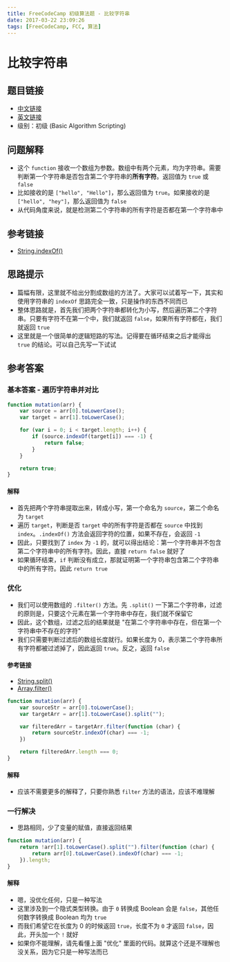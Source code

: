 ```yaml
---
title: FreeCodeCamp 初级算法题 - 比较字符串
date: 2017-03-22 23:09:26
tags: [FreeCodeCamp, FCC, 算法]
---
```

# 比较字符串

## 题目链接
- [中文链接](https://www.freecodecamp.cn/challenges/mutations)
- [英文链接](https://www.freecodecamp.com/challenges/mutations)
- 级别：初级 (Basic Algorithm Scripting)

## 问题解释
- 这个 `function` 接收一个数组为参数。数组中有两个元素，均为字符串。需要判断第一个字符串是否包含第二个字符串的**所有字符**。返回值为 `true` 或 `false`
- 比如接收的是 `["hello", "Hello"]`，那么返回值为 `true`。如果接收的是 `["hello", "hey"]`，那么返回值为 `false`
- 从代码角度来说，就是检测第二个字符串的所有字符是否都在第一个字符串中
<!-- more -->

## 参考链接
- [String.indexOf()](https://developer.mozilla.org/zh-CN/docs/Web/JavaScript/Reference/Global_Objects/String/split)

## 思路提示
- 篇幅有限，这里就不给出分割成数组的方法了。大家可以试着写一下，其实和使用字符串的 `indexOf` 思路完全一致，只是操作的东西不同而已
- 整体思路就是，首先我们把两个字符串都转化为小写，然后遍历第二个字符串。只要有字符不在第一个中，我们就返回 `false`，如果所有字符都在，我们就返回 `true`
- 这里就是一个很简单的逻辑短路的写法。记得要在循环结束之后才能得出 `true` 的结论。可以自己先写一下试试

## 参考答案
### 基本答案 - 遍历字符串并对比
```js
function mutation(arr) {
    var source = arr[0].toLowerCase();
    var target = arr[1].toLowerCase();

    for (var i = 0; i < target.length; i++) {
        if (source.indexOf(target[i]) === -1) {
            return false;
        }
    }

    return true;
}
```
#### 解释
- 首先把两个字符串提取出来，转成小写，第一个命名为 `source`，第二个命名为 `target`
- 遍历 `target`，判断是否 `target` 中的所有字符是否都在 `source` 中找到 `index`。`.indexOf()` 方法会返回字符的位置，如果不存在，会返回 `-1`
- 因此，只要找到了 `index` 为 `-1` 的，就可以得出结论：第一个字符串并不包含第二个字符串中的所有字符。因此，直接 `return false` 就好了
- 如果循环结束，`if` 判断没有成立，那就证明第一个字符串包含第二个字符串中的所有字符。因此 `return true`

### 优化
- 我们可以使用数组的 `.filter()` 方法。先 `.split()` 一下第二个字符串，过滤的原则是，只要这个元素在第一个字符串中存在，我们就不保留它
- 因此，这个数组，过滤之后的结果就是 "在第二个字符串中存在，但在第一个字符串中不存在的字符"
- 我们只需要判断过滤后的数组长度就行。如果长度为 0，表示第二个字符串所有字符都被过滤掉了，因此返回 `true`。反之，返回 `false`
#### 参考链接
- [String.split()](https://developer.mozilla.org/zh-CN/docs/Web/JavaScript/Reference/Global_Objects/String/split)
- [Array.filter()](https://developer.mozilla.org/zh-CN/docs/Web/JavaScript/Reference/Global_Objects/Array/filter)

```js
function mutation(arr) {
    var sourceStr = arr[0].toLowerCase();
    var targetArr = arr[1].toLowerCase().split("");

    var filteredArr = targetArr.filter(function (char) {
        return sourceStr.indexOf(char) === -1;
    })

    return filteredArr.length === 0;
} 
```
#### 解释
- 应该不需要更多的解释了，只要你熟悉 `filter` 方法的语法，应该不难理解

### 一行解决
- 思路相同，少了变量的赋值，直接返回结果
```js
function mutation(arr) {
    return !arr[1].toLowerCase().split("").filter(function (char) {
        return arr[0].toLowerCase().indexOf(char) === -1;
    }).length;
}
```
#### 解释
- 嗯，没优化任何，只是一种写法
- 这里涉及到一个隐式类型转换。由于 `0` 转换成 Boolean 会是 `false`，其他任何数字转换成 Boolean 均为 `true`
- 而我们希望它在长度为 0 的时候返回 `true`，长度不为 `0` 才返回 `false`，因此，开头加一个 `!` 就好
- 如果你不能理解，请先看懂上面 "优化" 里面的代码。就算这个还是不理解也没关系，因为它只是一种写法而已

